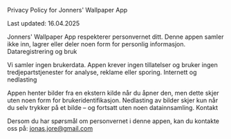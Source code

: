 Privacy Policy for Jonners' Wallpaper App

Last updated: 16.04.2025

Jonners' Wallpaper App respekterer personvernet ditt. Denne appen samler ikke inn, lagrer eller deler noen form for personlig informasjon.
Dataregistrering og bruk

Vi samler ingen brukerdata. Appen krever ingen tillatelser og bruker ingen tredjepartstjenester for analyse, reklame eller sporing.
Internett og nedlasting

Appen henter bilder fra en ekstern kilde når du åpner den, men dette skjer uten noen form for brukeridentifikasjon. Nedlasting av bilder skjer kun når du selv trykker på et bilde – og fortsatt uten noen datainnsamling.
Kontakt

Dersom du har spørsmål om personvernet i denne appen, kan du kontakte oss på: jonas.jore@gmail.com